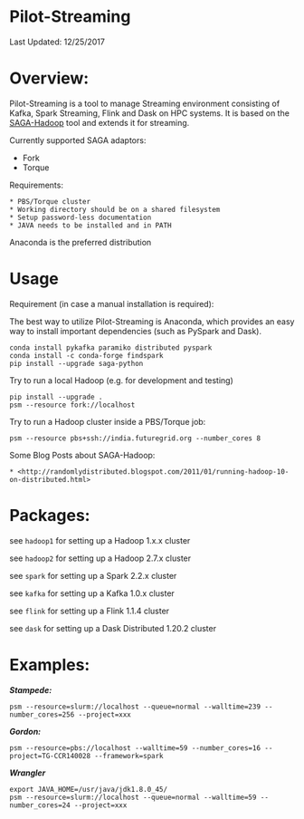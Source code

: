 # Pilot-Streaming

Last Updated: 12/25/2017

# Overview:

 Pilot-Streaming is a tool to manage Streaming environment 
 consisting of Kafka, Spark Streaming, Flink and Dask on HPC systems. 
 It is based on the [SAGA-Hadoop](http://github.com/drelu/saga-hadoop) tool and extends 
 it for streaming.

Currently supported SAGA adaptors:

- Fork
- Torque

Requirements:

	* PBS/Torque cluster
	* Working directory should be on a shared filesystem
	* Setup password-less documentation
	* JAVA needs to be installed and in PATH


Anaconda is the preferred distribution


# Usage

Requirement (in case a manual installation is required):

The best way to utilize Pilot-Streaming is Anaconda, which provides an easy way to install
important dependencies (such as PySpark and Dask).
    
    conda install pykafka paramiko distributed pyspark
    conda install -c conda-forge findspark
    pip install --upgrade saga-python

Try to run a local Hadoop (e.g. for development and testing)
	
	
    pip install --upgrade .
    psm --resource fork://localhost
    
    
Try to run a Hadoop cluster inside a PBS/Torque job:

    psm --resource pbs+ssh://india.futuregrid.org --number_cores 8

Some Blog Posts about SAGA-Hadoop:

    * <http://randomlydistributed.blogspot.com/2011/01/running-hadoop-10-on-distributed.html>


# Packages:

see `hadoop1` for setting up a Hadoop 1.x.x cluster

see `hadoop2` for setting up a Hadoop 2.7.x cluster
 
see `spark` for setting up a Spark 2.2.x cluster

see `kafka` for setting up a Kafka 1.0.x cluster

see `flink` for setting up a Flink 1.1.4 cluster

see `dask` for setting up a Dask Distributed 1.20.2 cluster


# Examples:


***Stampede:***

    psm --resource=slurm://localhost --queue=normal --walltime=239 --number_cores=256 --project=xxx


***Gordon:***

    psm --resource=pbs://localhost --walltime=59 --number_cores=16 --project=TG-CCR140028 --framework=spark
    

***Wrangler***

    export JAVA_HOME=/usr/java/jdk1.8.0_45/
    psm --resource=slurm://localhost --queue=normal --walltime=59 --number_cores=24 --project=xxx


